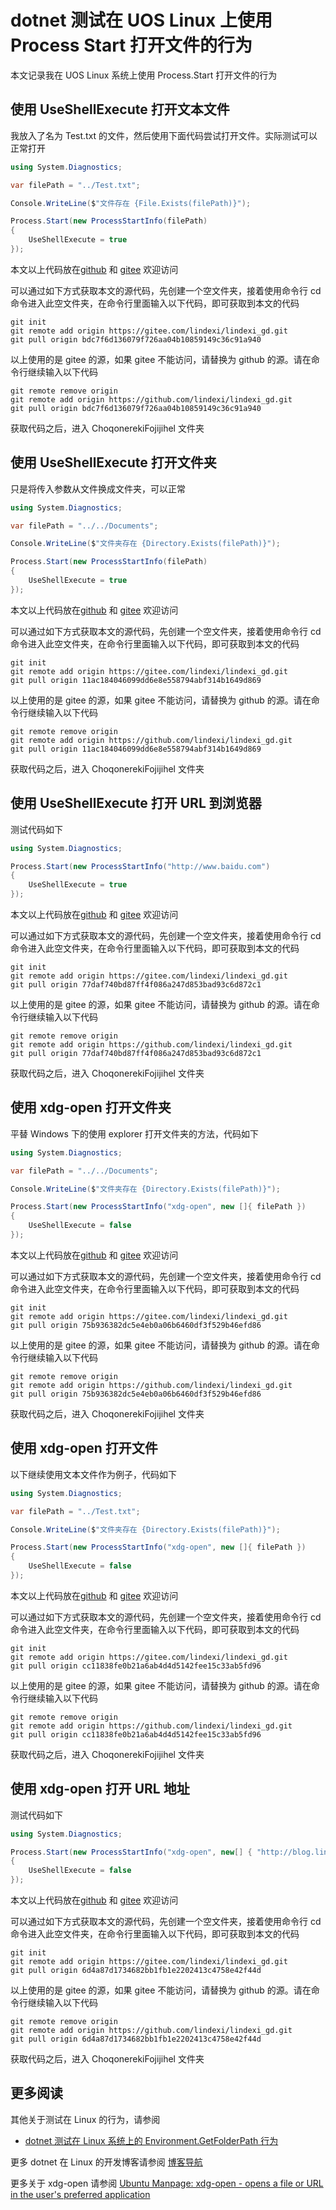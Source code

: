 # dotnet 测试在 UOS Linux 上使用 Process Start 打开文件的行为

本文记录我在 UOS Linux 系统上使用 Process.Start 打开文件的行为

<!--more-->
<!-- CreateTime:2024/1/23 19:01:05 -->

<!-- 发布 -->
<!-- 博客 -->

## 使用 UseShellExecute 打开文本文件

我放入了名为 Test.txt 的文件，然后使用下面代码尝试打开文件。实际测试可以正常打开

```csharp
using System.Diagnostics;

var filePath = "../Test.txt";

Console.WriteLine($"文件存在 {File.Exists(filePath)}");

Process.Start(new ProcessStartInfo(filePath)
{
    UseShellExecute = true
});
```

本文以上代码放在[github](https://github.com/lindexi/lindexi_gd/tree/bdc7f6d136079f726aa04b10859149c36c91a940/ChoqonerekiFojijihel) 和 [gitee](https://gitee.com/lindexi/lindexi_gd/tree/bdc7f6d136079f726aa04b10859149c36c91a940/ChoqonerekiFojijihel) 欢迎访问

可以通过如下方式获取本文的源代码，先创建一个空文件夹，接着使用命令行 cd 命令进入此空文件夹，在命令行里面输入以下代码，即可获取到本文的代码

```
git init
git remote add origin https://gitee.com/lindexi/lindexi_gd.git
git pull origin bdc7f6d136079f726aa04b10859149c36c91a940
```

以上使用的是 gitee 的源，如果 gitee 不能访问，请替换为 github 的源。请在命令行继续输入以下代码

```
git remote remove origin
git remote add origin https://github.com/lindexi/lindexi_gd.git
git pull origin bdc7f6d136079f726aa04b10859149c36c91a940
```

获取代码之后，进入 ChoqonerekiFojijihel 文件夹

## 使用 UseShellExecute 打开文件夹

只是将传入参数从文件换成文件夹，可以正常

```csharp
using System.Diagnostics;

var filePath = "../../Documents";

Console.WriteLine($"文件夹存在 {Directory.Exists(filePath)}");

Process.Start(new ProcessStartInfo(filePath)
{
    UseShellExecute = true
});
```

本文以上代码放在[github](https://github.com/lindexi/lindexi_gd/tree/11ac184046099dd6e8e558794abf314b1649d869/ChoqonerekiFojijihel) 和 [gitee](https://gitee.com/lindexi/lindexi_gd/tree/11ac184046099dd6e8e558794abf314b1649d869/ChoqonerekiFojijihel) 欢迎访问

可以通过如下方式获取本文的源代码，先创建一个空文件夹，接着使用命令行 cd 命令进入此空文件夹，在命令行里面输入以下代码，即可获取到本文的代码

```
git init
git remote add origin https://gitee.com/lindexi/lindexi_gd.git
git pull origin 11ac184046099dd6e8e558794abf314b1649d869
```

以上使用的是 gitee 的源，如果 gitee 不能访问，请替换为 github 的源。请在命令行继续输入以下代码

```
git remote remove origin
git remote add origin https://github.com/lindexi/lindexi_gd.git
git pull origin 11ac184046099dd6e8e558794abf314b1649d869
```

获取代码之后，进入 ChoqonerekiFojijihel 文件夹

## 使用 UseShellExecute 打开 URL 到浏览器

测试代码如下

```csharp
using System.Diagnostics;

Process.Start(new ProcessStartInfo("http://www.baidu.com")
{
    UseShellExecute = true
});
```

本文以上代码放在[github](https://github.com/lindexi/lindexi_gd/tree/77daf740bd87ff4f086a247d853bad93c6d872c1/ChoqonerekiFojijihel) 和 [gitee](https://gitee.com/lindexi/lindexi_gd/tree/77daf740bd87ff4f086a247d853bad93c6d872c1/ChoqonerekiFojijihel) 欢迎访问

可以通过如下方式获取本文的源代码，先创建一个空文件夹，接着使用命令行 cd 命令进入此空文件夹，在命令行里面输入以下代码，即可获取到本文的代码

```
git init
git remote add origin https://gitee.com/lindexi/lindexi_gd.git
git pull origin 77daf740bd87ff4f086a247d853bad93c6d872c1
```

以上使用的是 gitee 的源，如果 gitee 不能访问，请替换为 github 的源。请在命令行继续输入以下代码

```
git remote remove origin
git remote add origin https://github.com/lindexi/lindexi_gd.git
git pull origin 77daf740bd87ff4f086a247d853bad93c6d872c1
```

获取代码之后，进入 ChoqonerekiFojijihel 文件夹

## 使用 xdg-open 打开文件夹

平替 Windows 下的使用 explorer 打开文件夹的方法，代码如下

```csharp
using System.Diagnostics;

var filePath = "../../Documents";

Console.WriteLine($"文件夹存在 {Directory.Exists(filePath)}");

Process.Start(new ProcessStartInfo("xdg-open", new []{ filePath })
{
    UseShellExecute = false
});
```

本文以上代码放在[github](https://github.com/lindexi/lindexi_gd/tree/75b936382dc5e4eb0a06b6460df3f529b46efd86/ChoqonerekiFojijihel) 和 [gitee](https://gitee.com/lindexi/lindexi_gd/tree/75b936382dc5e4eb0a06b6460df3f529b46efd86/ChoqonerekiFojijihel) 欢迎访问

可以通过如下方式获取本文的源代码，先创建一个空文件夹，接着使用命令行 cd 命令进入此空文件夹，在命令行里面输入以下代码，即可获取到本文的代码

```
git init
git remote add origin https://gitee.com/lindexi/lindexi_gd.git
git pull origin 75b936382dc5e4eb0a06b6460df3f529b46efd86
```

以上使用的是 gitee 的源，如果 gitee 不能访问，请替换为 github 的源。请在命令行继续输入以下代码

```
git remote remove origin
git remote add origin https://github.com/lindexi/lindexi_gd.git
git pull origin 75b936382dc5e4eb0a06b6460df3f529b46efd86
```

获取代码之后，进入 ChoqonerekiFojijihel 文件夹

## 使用 xdg-open 打开文件

以下继续使用文本文件作为例子，代码如下

```csharp
using System.Diagnostics;

var filePath = "../Test.txt";

Console.WriteLine($"文件夹存在 {Directory.Exists(filePath)}");

Process.Start(new ProcessStartInfo("xdg-open", new []{ filePath })
{
    UseShellExecute = false
});
```

本文以上代码放在[github](https://github.com/lindexi/lindexi_gd/tree/cc11838fe0b21a6ab4d4d5142fee15c33ab5fd96/ChoqonerekiFojijihel) 和 [gitee](https://gitee.com/lindexi/lindexi_gd/tree/cc11838fe0b21a6ab4d4d5142fee15c33ab5fd96/ChoqonerekiFojijihel) 欢迎访问

可以通过如下方式获取本文的源代码，先创建一个空文件夹，接着使用命令行 cd 命令进入此空文件夹，在命令行里面输入以下代码，即可获取到本文的代码

```
git init
git remote add origin https://gitee.com/lindexi/lindexi_gd.git
git pull origin cc11838fe0b21a6ab4d4d5142fee15c33ab5fd96
```

以上使用的是 gitee 的源，如果 gitee 不能访问，请替换为 github 的源。请在命令行继续输入以下代码

```
git remote remove origin
git remote add origin https://github.com/lindexi/lindexi_gd.git
git pull origin cc11838fe0b21a6ab4d4d5142fee15c33ab5fd96
```

获取代码之后，进入 ChoqonerekiFojijihel 文件夹

## 使用 xdg-open 打开 URL 地址

测试代码如下

```csharp
using System.Diagnostics;

Process.Start(new ProcessStartInfo("xdg-open", new[] { "http://blog.lindexi.com" })
{
    UseShellExecute = false
});
```

本文以上代码放在[github](https://github.com/lindexi/lindexi_gd/tree/6d4a87d1734682bb1fb1e2202413c4758e42f44d/ChoqonerekiFojijihel) 和 [gitee](https://gitee.com/lindexi/lindexi_gd/tree/6d4a87d1734682bb1fb1e2202413c4758e42f44d/ChoqonerekiFojijihel) 欢迎访问

可以通过如下方式获取本文的源代码，先创建一个空文件夹，接着使用命令行 cd 命令进入此空文件夹，在命令行里面输入以下代码，即可获取到本文的代码

```
git init
git remote add origin https://gitee.com/lindexi/lindexi_gd.git
git pull origin 6d4a87d1734682bb1fb1e2202413c4758e42f44d
```

以上使用的是 gitee 的源，如果 gitee 不能访问，请替换为 github 的源。请在命令行继续输入以下代码

```
git remote remove origin
git remote add origin https://github.com/lindexi/lindexi_gd.git
git pull origin 6d4a87d1734682bb1fb1e2202413c4758e42f44d
```

获取代码之后，进入 ChoqonerekiFojijihel 文件夹

## 更多阅读

其他关于测试在 Linux 的行为，请参阅

- [dotnet 测试在 Linux 系统上的 Environment.GetFolderPath 行为](https://blog.lindexi.com/post/dotnet-%E6%B5%8B%E8%AF%95%E5%9C%A8-Linux-%E7%B3%BB%E7%BB%9F%E4%B8%8A%E7%9A%84-Environment.GetFolderPath-%E8%A1%8C%E4%B8%BA.html )

更多 dotnet 在 Linux 的开发博客请参阅 [博客导航](https://blog.lindexi.com/post/%E5%8D%9A%E5%AE%A2%E5%AF%BC%E8%88%AA.html )

更多关于 xdg-open 请参阅 [Ubuntu Manpage: xdg-open - opens a file or URL in the user's preferred application](https://manpages.ubuntu.com/manpages/focal/en/man1/xdg-open.1.html )